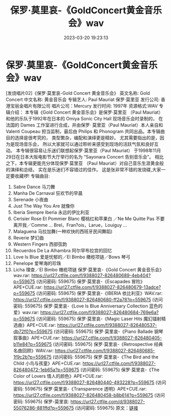 ﻿---
title: 保罗·莫里哀-《GoldConcert黄金音乐会》wav
date: 2023-03-20 19:23:13
categories: 古典音乐、新世纪、纯音雅乐
tags: 纯音雅乐
---
# 保罗·莫里哀-《GoldConcert黄金音乐会》wav

[发烧唱片02]《保罗·莫里哀-Gold Concert 黄金音乐会》
英文名称: Gold Concert
中文名称: 黄金音乐会
专辑艺人: Paul Mauriat 保罗·莫里亚
发行公司: 香港宝丽金唱片有限公司
唱片公司：Mercury
发行时间: 1997年
资源格式:WAV
专辑介绍：
本专辑《Gold Concert 黄金音乐会》是保罗·莫里亚
（Paul Mauriat）和他的乐队于1992年在日本的
Omiya Sonic City Hall 现场音乐会时录制的，
在法国的 Dames 工作室进行合成，并由保罗·
莫里亚（Paul Mauriat）本人亲自和
Valenti Coupeau 担当监制，最后由
Philips 和 Phonogram 共同出品。本专辑曲目的选择是很考究的，
类型繁杂，编配和演绎更是精妙。
尤其需要指出的是，因为是现场音乐会，
所以大家就可以通过聆听来感受到现场的活跃气氛和良好互动。
本专辑很容易让乐迷们联想起保罗·莫里亚（Paul Mauriat）
于1998年11月29日在日本大阪电影节大厅举行的名为
“Sayonara Concert 告别音乐会”。
相比之下，本专辑更能充分体现保罗·莫里亚
（Paul Mauriat）对自己音乐生涯黄金般的演绎和总结，
实在是乐迷们不容错过的佳作。
这是张非常不错的发烧碟,大家一定要收藏啰!
专辑曲目:
01. Sabre Dance 马刀舞
02. Manha De Carnaval 狂欢节的早晨
03. Serenade 小夜曲
04. Just The Way You Are 就像你
05. Iberia Siempre Iberia 永远的伊比利亚
06. Cerisier Rose Et Pommier Blanc 樱桃红和苹果白
／Ne Me Quitte Pas 不要离开我／Comme ...
Brel，Fran?ois，Larue，Louiguy ...
07. Malaguena 马拉加舞(一种欢快的西班牙民间舞蹈)
08. Reverie 梦幻曲
09. Western Fingers 西部弦韵
10. Recuerdos De La Alhambra 阿尔罕布拉宫的回忆
11. Love Is Blue 爱是忧郁的／El Bimbo 橄榄项链／Bows 琴弓
12. Penelope 爱琴海的珍珠
13. Licha 理查／El Bimbo 橄榄项链
保罗·莫里哀-《Gold Concert 黄金音乐会》wav.rar: https://url27.ctfile.com/f/9388027-826480689-4eb404?p=559675
(访问密码: 559675)
保罗·莫里哀-《Escapades 冒险》APE+CUE.rar: https://url27.ctfile.com/f/9388027-826480679-13adce?p=559675
(访问密码: 559675)
保罗·莫里哀-《IBERIA 依比利亚》WAV.rar: https://url27.ctfile.com/f/9388027-826480680-ff2a78?p=559675
(访问密码: 559675)
保罗·莫里哀-《Love Is Blue Anniversary Collection 蓝色的爱》wav.rar:
https://url27.ctfile.com/f/9388027-826480684-769e6a?p=559675
(访问密码: 559675)
保罗·莫里哀-《Magic Laser Hits 魔幻镭射精选曲》APE+CUE.rar: https://url27.ctfile.com/f/9388027-826480537-db72f0?p=559675
(访问密码: 559675)
保罗·莫里哀-《Piano Ballade 钢琴叙事曲》APE+CUE.rar: https://url27.ctfile.com/f/9388027-826480405-b11e84?p=559675
(访问密码: 559675)
保罗·莫里哀-《Retrospective 经典名曲回顾》WAV.rar: https://url27.ctfile.com/f/9388027-826480685-1f9c2b?p=559675
(访问密码: 559675)
保罗·莫里哀-《The Bird and the Child 小鸟与孩童》APE+CUE.rar: https://url27.ctfile.com/f/9388027-826480472-1eb65a?p=559675
(访问密码: 559675)
保罗·莫里哀-《The Color of Lovers 情人的颜色》APE+CUE.rar: https://url27.ctfile.com/f/9388027-826480440-493228?p=559675
(访问密码: 559675)
保罗·莫里哀-《Transparence 透明》APE+CUE.rar: https://url27.ctfile.com/f/9388027-826480458-b8b614?p=559675
(访问密码: 559675)
保罗-莫里哀: https://url27.ctfile.com/d/9388027-55076286-881ffd?p=559675
(访问密码: 559675)
原文：[链接](https://blog.sina.com.cn/s/blog_1647c7e760103112d.html)